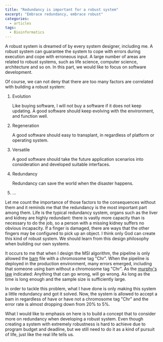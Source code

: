```yaml
---
title: "Redundancy is important for a robust system"
excerpt: "Embrace redundancy, embrace robust"
categories:
  - articles
tags:
  - Bioinformatics
---
```


A robust system is dreamed of by every system designer, including me. A robust system can guarantee the system to cope with errors during execution and cope with erroneous input. A large number of areas are related to robust systems, such as life science, computer science, architecture and so on. In this part, we would like to focus on software development.

Of course, we can not deny that there are too many factors are correlated with building a robust system:

1. Evolution
   
   Like buying software, I will not buy a software if it does not keep updating. A good software should keep evolving with the environment, and function well.

2. Regeneration

   A good software should easy to transplant, in regardless of platform or operating system.

3. Versatile

   A good software should take the future application scenarios into consideration and developed suitable interfaces.

4. Redundancy

   Redundancy can save the world when the disaster happens.

5. ...

Let me count the importance of those factors to the consequences without them and it reminds me that the redundancy is the most important part among them. Life is the typical redundancy system, organs such as the liver and kidney are highly redundant: there is vastly more capacity than is necessary to do the job, so a person with a missing kidney suffers no obvious incapacity. If a finger is damaged, there are ways that the other fingers may be configured to pick up an object. I think only God can create this kind of robust system. We should learn from this design philosophy when building our own systems. 

It occurs to me that when I design the MSI algorithm, the pipeline is only allowed the [bam](https://genome.sph.umich.edu/wiki/BAM) file with a chromosome tag "Chr". When the pipeline is deployed in the production environment, many errors emerged, including that someone using bam without a chromosome tag "Chr". As the [murphy's law](https://en.wikipedia.org/wiki/Murphy%27s_law) indicated: Anything that can go wrong, will go wrong. As long as the time is long enough and the sample size is sufficiently large. 

In order to tackle this problem, what I have done is only making this system a little redundancy and got it solved. Now, the 
system is allowed to accept a bam in regardless of have or have not a chromosome tag "Chr" and the error rate is almost dropping down from 20% to 5%. 

What I would like to emphasis on here is to build a concept that to consider more on redundancy when developing a robust system. Even though creating a system with extremely robustness is hard to achieve due to program budget and deadline, but we still need to do it as a kind of pursuit of life, just like the real life tells us. 






